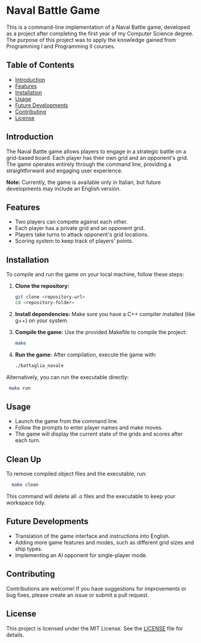 # Naval Battle Game

This is a command-line implementation of a Naval Battle game, developed as a project after completing the first year of my Computer Science degree. The purpose of this project was to apply the knowledge gained from Programming I and Programming II courses.

## Table of Contents

- [Introduction](#introduction)
- [Features](#features)
- [Installation](#installation)
- [Usage](#usage)
- [Future Developments](#future-developments)
- [Contributing](#contributing)
- [License](#license)

## Introduction

The Naval Battle game allows players to engage in a strategic battle on a grid-based board. Each player has their own grid and an opponent's grid. The game operates entirely through the command line, providing a straightforward and engaging user experience. 

**Note:** Currently, the game is available only in Italian, but future developments may include an English version.

## Features

- Two players can compete against each other.
- Each player has a private grid and an opponent grid.
- Players take turns to attack opponent's grid locations.
- Scoring system to keep track of players' points.

## Installation

To compile and run the game on your local machine, follow these steps:

1. **Clone the repository:**
   ```bash
   git clone <repository-url>
   cd <repository-folder>
   ```

2. **Install dependencies:**
   Make sure you have a C++ compiler installed (like g++) on your system.

3. **Compile the game:**
   Use the provided Makefile to compile the project:
   ```bash
   make
   ```
4. **Run the game:**
   After compilation, execute the game with:
   ```bash
   ./battaglia_navale
   ```

Alternatively, you can run the executable directly:
  ```bash
   make run
   ```
## Usage

- Launch the game from the command line.
- Follow the prompts to enter player names and make moves.
- The game will display the current state of the grids and scores after each turn.

## Clean Up
To remove compiled object files and the executable, run:
 ```bash
   make clean
   ```
This command will delete all .o files and the executable to keep your workspace tidy.

## Future Developments

- Translation of the game interface and instructions into English.
- Adding more game features and modes, such as different grid sizes and ship types.
- Implementing an AI opponent for single-player mode.

## Contributing

Contributions are welcome! If you have suggestions for improvements or bug fixes, please create an issue or submit a pull request.

## License

This project is licensed under the MIT License. See the [LICENSE](LICENSE) file for details.
